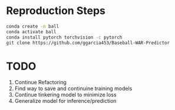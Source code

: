 # Reproduction Steps
```bash
conda create -n ball 
conda activate ball
conda install pytorch torchvision -c pytorch
git clone https://github.com/ggarcia453/Baseball-WAR-Predictor
```

# TODO
1. Continue Refactoring 
2. Find way to save and continuine training models 
3. Continue tinkering model to minimize loss
4. Generalize model for inference/prediction 